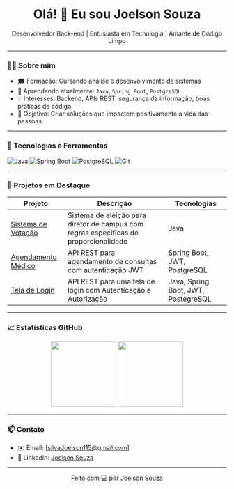 <h1 align="center">Olá! 👋 Eu sou Joelson Souza</h1>

<p align="center">
  Desenvolvedor Back-end | Entusiasta em Tecnologia | Amante de Código Limpo
</p>

---

### 🧑‍💻 Sobre mim
- 🎓 Formação: Cursando análise e desenvolvimento de sistemas
- 🌱 Aprendendo atualmente: `Java`, `Spring Boot`, `PostgreSQL`
- 💡 Interesses: Backend, APIs REST, segurança da informação, boas práticas de código
- 🎯 Objetivo: Criar soluções que impactem positivamente a vida das pessoas

---

### 🚀 Tecnologias e Ferramentas

![Java](https://img.shields.io/badge/-Java-007396?style=for-the-badge&logo=java&logoColor=white)
![Spring Boot](https://img.shields.io/badge/-Spring%20Boot-6DB33F?style=for-the-badge&logo=spring-boot&logoColor=white)
![PostgreSQL](https://img.shields.io/badge/-PostgreSQL-336791?style=for-the-badge&logo=postgresql&logoColor=white)
![Git](https://img.shields.io/badge/-Git-F05032?style=for-the-badge&logo=git&logoColor=white)

---

### 📌 Projetos em Destaque

| Projeto | Descrição | Tecnologias |
|--------|-----------|-------------|
| [Sistema de Votação](https://github.com/devjoelson9/Trabalho-eleicao) | Sistema de eleição para diretor de campus com regras específicas de proporcionalidade | Java |
| [Agendamento Médico](https://github.com/seuusuario/agenda-medica) | API REST para agendamento de consultas com autenticação JWT | Spring Boot, JWT, PostgreSQL |
| [Tela de Login](https://github.com/devjoelson9/telaLogin) | API REST para uma tela de login com Autenticação e Autorização |  Java, Spring Boot, JWT, PostegreSQL |

---

### 📈 Estatísticas GitHub

<p align="center">
  <img height="150em" src="https://github-readme-stats.vercel.app/api?username=seuusuario&show_icons=true&theme=dracula&count_private=true"/>
  <img height="150em" src="https://github-readme-stats.vercel.app/api/top-langs/?username=seuusuario&layout=compact&langs_count=7&theme=dracula"/>
</p>

---

### 📫 Contato

- ✉️ Email: [silvaJoelson115@gmail.com]
- 💼 LinkedIn: [Joelson Souza](www.linkedin.com/in/joelson-souza-2a950a344)


---

<p align="center">Feito com 💻 por Joelson Souza</p>
